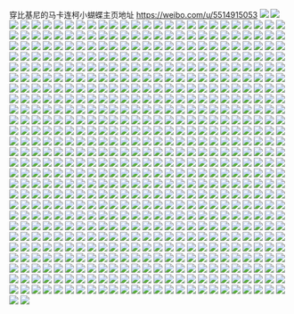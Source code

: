 穿比基尼的马卡连柯小蝴蝶主页地址 https://weibo.com/u/5514915053 
![](https://wx4.sinaimg.cn/mw2000/0061e1kNly1h7sbahzf9zj30u01aeakr.jpg) 
![](https://wx4.sinaimg.cn/mw2000/0061e1kNly1h7sbcivlmnj30fz0mzwh8.jpg) 
![](https://wx4.sinaimg.cn/mw2000/0061e1kNly1h7ojtvfhifj30zk1betig.jpg) 
![](https://wx4.sinaimg.cn/mw2000/0061e1kNly1h7kxgqd3mej30wi1ycnpd.jpg) 
![](https://wx4.sinaimg.cn/mw2000/0061e1kNly1h7kxgtk8wkj30wi1ycnpd.jpg) 
![](https://wx4.sinaimg.cn/mw2000/0061e1kNly1h7kxgumjclj32c0340hdu.jpg) 
![](https://wx4.sinaimg.cn/mw2000/0061e1kNly1h7kxgwni0zj32c0340qv6.jpg) 
![](https://wx4.sinaimg.cn/mw2000/0061e1kNly1h7ef4z9ycij32c0340e82.jpg) 
![](https://wx4.sinaimg.cn/mw2000/0061e1kNly1h7c5vkfoykj30wi16ojrs.jpg) 
![](https://wx4.sinaimg.cn/mw2000/0061e1kNly1h7c5vm9d1lj30vc15smxx.jpg) 
![](https://wx4.sinaimg.cn/mw2000/0061e1kNly1h7c5vn5vtfj30vc15sq48.jpg) 
![](https://wx4.sinaimg.cn/mw2000/0061e1kNly1h7c5vlxqgjj30sm12at9i.jpg) 
![](https://wx4.sinaimg.cn/mw2000/0061e1kNly1h7c5vknvnkj30vc10iwj5.jpg) 
![](https://wx4.sinaimg.cn/mw2000/0061e1kNly1h7c5vmvhinj30vc15s7ez.jpg) 
![](https://wx4.sinaimg.cn/mw2000/0061e1kNly1h7c5vl7flvj30vc15smxb.jpg) 
![](https://wx4.sinaimg.cn/mw2000/0061e1kNly1h7c5vlpg9zj30vc15stho.jpg) 
![](https://wx4.sinaimg.cn/mw2000/0061e1kNly1h7c5vkxjuzj30vc15sjrj.jpg) 
![](https://wx4.sinaimg.cn/mw2000/0061e1kNly1h742nsvgr1j30u01hch7r.jpg) 
![](https://wx4.sinaimg.cn/mw2000/0061e1kNly1h6i6axjux1j30wi1ychdt.jpg) 
![](https://wx4.sinaimg.cn/mw2000/0061e1kNly1h6i6b0oqeyj30wi1ychdt.jpg) 
![](https://wx4.sinaimg.cn/mw2000/0061e1kNly1h6i6b4hdy5j30wi1ychdt.jpg) 
![](https://wx4.sinaimg.cn/mw2000/0061e1kNly1h6i6fp7e02j30hh0wrgm1.jpg) 
![](https://wx4.sinaimg.cn/mw2000/0061e1kNly1h6gwr9eh0cj32c03401ky.jpg) 
![](https://wx4.sinaimg.cn/mw2000/0061e1kNly1h6edhvhz92j30tu13un04.jpg) 
![](https://wx4.sinaimg.cn/mw2000/0061e1kNly1h6bpfc5lilj33402c0hdv.jpg) 
![](https://wx4.sinaimg.cn/mw2000/0061e1kNly1h6bpfhcva2j30sd1efgyj.jpg) 
![](https://wx4.sinaimg.cn/mw2000/0061e1kNly1h62tljvo7cj30tw13wk0q.jpg) 
![](https://wx4.sinaimg.cn/mw2000/0061e1kNly1h62tlvty2jj30u014079p.jpg) 
![](https://wx4.sinaimg.cn/mw2000/0061e1kNly1h62tm7mqs9j30tw13w0t9.jpg) 
![](https://wx4.sinaimg.cn/mw2000/0061e1kNly1h62tmhyyfwj30tw13w0tt.jpg) 
![](https://wx4.sinaimg.cn/mw2000/0061e1kNly1h62tmu1zoej30tw13w493.jpg) 
![](https://wx4.sinaimg.cn/mw2000/0061e1kNly1h62u21zx3xj30hc0u6wi9.jpg) 
![](https://wx4.sinaimg.cn/mw2000/0061e1kNly1h605upc33lj30u01hc0vf.jpg) 
![](https://wx4.sinaimg.cn/mw2000/0061e1kNly1h5j8wyi53ij30q915en67.jpg) 
![](https://wx4.sinaimg.cn/mw2000/0061e1kNly1h5j8vp19toj30rk135ti6.jpg) 
![](https://wx4.sinaimg.cn/mw2000/0061e1kNly1h5j8wx9mb6j30r413ogur.jpg) 
![](https://wx4.sinaimg.cn/mw2000/0061e1kNly1h5j8wxyd4tj30qb1197cu.jpg) 
![](https://wx4.sinaimg.cn/mw2000/0061e1kNly1h5j8yjgz5vj30ra1h4tfw.jpg) 
![](https://wx4.sinaimg.cn/mw2000/0061e1kNly1h5j8wr7235j30mg143ahf.jpg) 
![](https://wx4.sinaimg.cn/mw2000/0061e1kNly1h57svsyhu2j30ku0psgom.jpg) 
![](https://wx4.sinaimg.cn/mw2000/0061e1kNly1h56qimdzojj30n40ridid.jpg) 
![](https://wx4.sinaimg.cn/mw2000/0061e1kNly1h56izlmauoj30fe0rbq76.jpg) 
![](https://wx4.sinaimg.cn/mw2000/0061e1kNly1h56izle6pfj30fc0q00wn.jpg) 
![](https://wx4.sinaimg.cn/mw2000/0061e1kNly1h56izozxp5j30wi1yc4qp.jpg) 
![](https://wx4.sinaimg.cn/mw2000/0061e1kNly1h56izpkejij30v51cyqg1.jpg) 
![](https://wx4.sinaimg.cn/mw2000/0061e1kNly1h51rat2zomj30u014hjx8.jpg) 
![](https://wx4.sinaimg.cn/mw2000/0061e1kNly1h4rez7by54j30mi0u0jxg.jpg) 
![](https://wx4.sinaimg.cn/mw2000/0061e1kNly1h4q8l78wu5j30tq0lkgsl.jpg) 
![](https://wx4.sinaimg.cn/mw2000/0061e1kNly1h47uhbm784j30s610fgy4.jpg) 
![](https://wx4.sinaimg.cn/mw2000/0061e1kNly1h47uhf35czj30s310q18p.jpg) 
![](https://wx4.sinaimg.cn/mw2000/0061e1kNly1h47uhb2x34j30k60ylgua.jpg) 
![](https://wx4.sinaimg.cn/mw2000/0061e1kNly1h453q753uwj30t312lwor.jpg) 
![](https://wx4.sinaimg.cn/mw2000/0061e1kNly1h453q90uuij30ru11swqj.jpg) 
![](https://wx4.sinaimg.cn/mw2000/0061e1kNly1h453q7jd5aj30s811eqgv.jpg) 
![](https://wx4.sinaimg.cn/mw2000/0061e1kNly1h453q6q6evj30rd17ptl7.jpg) 
![](https://wx4.sinaimg.cn/mw2000/0061e1kNly1h453q7vbxnj30s411k48y.jpg) 
![](https://wx4.sinaimg.cn/mw2000/0061e1kNly1h453q8abzjj30s111u7fv.jpg) 
![](https://wx4.sinaimg.cn/mw2000/0061e1kNly1h453q8ma3pj30sl10wn6s.jpg) 
![](https://wx4.sinaimg.cn/mw2000/0061e1kNly1h42ac7u8tyj30qr12kwn6.jpg) 
![](https://wx4.sinaimg.cn/mw2000/0061e1kNly1h42ac8cj7gj30p50y0ztv.jpg) 
![](https://wx4.sinaimg.cn/mw2000/0061e1kNgy1h3ocqc394gj32o02o0npf.jpg) 
![](https://wx4.sinaimg.cn/mw2000/0061e1kNgy1h3ocq7b6kxj32o02o04qr.jpg) 
![](https://wx4.sinaimg.cn/mw2000/0061e1kNgy1h3ocqf6ewbj32o02o0qv6.jpg) 
![](https://wx4.sinaimg.cn/mw2000/0061e1kNgy1h3ocqo8wd8j32o02o04qs.jpg) 
![](https://wx4.sinaimg.cn/mw2000/0061e1kNgy1h3ocqyxwsnj32o02o0e83.jpg) 
![](https://wx4.sinaimg.cn/mw2000/0061e1kNgy1h3kqqeh21dj31o0280u0x.jpg) 
![](https://wx4.sinaimg.cn/mw2000/0061e1kNgy1h3kqrdpiumj30tu1acn9a.jpg) 
![](https://wx4.sinaimg.cn/mw2000/0061e1kNgy1h3j6bgtvf3j30mi0u0dni.jpg) 
![](https://wx4.sinaimg.cn/mw2000/0061e1kNgy1h3dvfv10m7j30u01hcn9l.jpg) 
![](https://wx4.sinaimg.cn/mw2000/0061e1kNgy1h2o58w6930j32c0340hdt.jpg) 
![](https://wx4.sinaimg.cn/mw2000/0061e1kNgy1h2o58u5tvej32c0340hdt.jpg) 
![](https://wx4.sinaimg.cn/mw2000/0061e1kNgy1h2o58yo4bhj32c0340qv5.jpg) 
![](https://wx4.sinaimg.cn/mw2000/0061e1kNgy1h2o590b1k4j30k00zkjw3.jpg) 
![](https://wx4.sinaimg.cn/mw2000/0061e1kNgy1h2o596qgq6j30u01hcaj4.jpg) 
![](https://wx4.sinaimg.cn/mw2000/0061e1kNgy1h2o5ilpz6cj30rk10qanh.jpg) 
![](https://wx4.sinaimg.cn/mw2000/0061e1kNgy1h1byccpmapj31o02807wi.jpg) 
![](https://wx4.sinaimg.cn/mw2000/0061e1kNgy1h0q06m6p9rj31o0280kjl.jpg) 
![](https://wx4.sinaimg.cn/mw2000/0061e1kNgy1h0q06kpm5ej31o0280e81.jpg) 
![](https://wx4.sinaimg.cn/mw2000/0061e1kNgy1h0q06n933fj31o0280b29.jpg) 
![](https://wx4.sinaimg.cn/mw2000/0061e1kNgy1h0q06ohc6yj31o0280hdt.jpg) 
![](https://wx4.sinaimg.cn/mw2000/0061e1kNgy1gz5xibwlsfj32c0340b29.jpg) 
![](https://wx4.sinaimg.cn/mw2000/0061e1kNly1gyxc5x7fftj335s23u7wk.jpg) 
![](https://wx4.sinaimg.cn/mw2000/0061e1kNly1gyxc4shuwfj323u35sx6r.jpg) 
![](https://wx4.sinaimg.cn/mw2000/0061e1kNly1gyxc544unvj335s23u7wk.jpg) 
![](https://wx4.sinaimg.cn/mw2000/0061e1kNly1gyxc5jtmfxj335s23ue84.jpg) 
![](https://wx4.sinaimg.cn/mw2000/0061e1kNly1gyxc69edukj335s23ue82.jpg) 
![](https://wx4.sinaimg.cn/mw2000/0061e1kNly1gyxc6aub8kj30np0zkwnh.jpg) 
![](https://wx4.sinaimg.cn/mw2000/0061e1kNly1gyxc6rxa2fj323u35shdv.jpg) 
![](https://wx4.sinaimg.cn/mw2000/0061e1kNly1gyxc77dw9cj323u35snpe.jpg) 
![](https://wx4.sinaimg.cn/mw2000/0061e1kNly1gyxc7gc88ej323u35su0z.jpg) 
![](https://wx4.sinaimg.cn/mw2000/0061e1kNly1gyxc7pb5lwj323u35sqv7.jpg) 
![](https://wx4.sinaimg.cn/mw2000/0061e1kNgy1gxyfe5xxk1j32b42b4npd.jpg) 
![](https://wx4.sinaimg.cn/mw2000/0061e1kNgy1gxyfeazheej32bc2bc4qq.jpg) 
![](https://wx4.sinaimg.cn/mw2000/0061e1kNgy1gxyfegfzfkj31400u0h4k.jpg) 
![](https://wx4.sinaimg.cn/mw2000/0061e1kNgy1gxyfes00p4j30u010h7c9.jpg) 
![](https://wx4.sinaimg.cn/mw2000/0061e1kNgy1gvu9mtudmbj32b42b4hdt.jpg) 
![](https://wx4.sinaimg.cn/mw2000/0061e1kNgy1gvu9mv5pc8j32b42b4npd.jpg) 
![](https://wx4.sinaimg.cn/mw2000/0061e1kNgy1gvu9mweswpj32b42b4npd.jpg) 
![](https://wx4.sinaimg.cn/mw2000/0061e1kNgy1gvu9myx2idj32b42b4qv5.jpg) 
![](https://wx4.sinaimg.cn/mw2000/0061e1kNgy1gvu9n065k0j32b42b4u0x.jpg) 
![](https://wx4.sinaimg.cn/mw2000/0061e1kNgy1gvu9n1hdsfj32b42b4kjl.jpg) 
![](https://wx4.sinaimg.cn/mw2000/0061e1kNgy1gvu9ns22j4j32b42b4u0x.jpg) 
![](https://wx4.sinaimg.cn/mw2000/0061e1kNgy1gvu9nwo2bzj32b42b41ky.jpg) 
![](https://wx4.sinaimg.cn/mw2000/0061e1kNgy1gvu9nxsrn0j32b42b4hdh.jpg) 
![](https://wx4.sinaimg.cn/mw2000/0061e1kNgy1gvakacly1kj61441hc4ff02.jpg) 
![](https://wx4.sinaimg.cn/mw2000/0061e1kNgy1gvakajltxgj61hc1z4b0s02.jpg) 
![](https://wx4.sinaimg.cn/mw2000/0061e1kNgy1gvakafamrvj612y1hc4fa02.jpg) 
![](https://wx4.sinaimg.cn/mw2000/0061e1kNgy1guoh3wlzxgj62b42b4npd02.jpg) 
![](https://wx4.sinaimg.cn/mw2000/0061e1kNly1gss76nk2qcj30uj1ip7f8.jpg) 
![](https://wx4.sinaimg.cn/mw2000/0061e1kNly1gss76su73cj31j11uphdt.jpg) 
![](https://wx4.sinaimg.cn/mw2000/0061e1kNly1gss76tngkwj30r61tuk36.jpg) 
![](https://wx4.sinaimg.cn/mw2000/0061e1kNly1gss76udrpzj32b42b4nhc.jpg) 
![](https://wx4.sinaimg.cn/mw2000/0061e1kNly1gss76xw0jaj32c02c0u0x.jpg) 
![](https://wx4.sinaimg.cn/mw2000/0061e1kNly1gss76z3mb4j32b42b4b29.jpg) 
![](https://wx4.sinaimg.cn/mw2000/0061e1kNly1gss774n004j335s2dce82.jpg) 
![](https://wx4.sinaimg.cn/mw2000/0061e1kNly1gss776xqz5j32b42b44o3.jpg) 
![](https://wx4.sinaimg.cn/mw2000/0061e1kNly1gss782j78xj30oz1f6jsn.jpg) 
![](https://wx4.sinaimg.cn/mw2000/0061e1kNly1grvxg723m5j33342bcx6p.jpg) 
![](https://wx4.sinaimg.cn/mw2000/0061e1kNly1grvwj4m5f9j34g03bkqv8.jpg) 
![](https://wx4.sinaimg.cn/mw2000/0061e1kNly1grvwj9ozjdj32bc334e82.jpg) 
![](https://wx4.sinaimg.cn/mw2000/0061e1kNly1grvxga5exdj33342bc4qq.jpg) 
![](https://wx4.sinaimg.cn/mw2000/0061e1kNly1grvxge10evj33402c0qv7.jpg) 
![](https://wx4.sinaimg.cn/mw2000/0061e1kNly1grvxgejydxj30zk0qodjx.jpg) 
![](https://wx4.sinaimg.cn/mw2000/0061e1kNly1grvxgf2atwj31400u0435.jpg) 
![](https://wx4.sinaimg.cn/mw2000/0061e1kNly1grvxgjrvgsj33342bcqv6.jpg) 
![](https://wx4.sinaimg.cn/mw2000/0061e1kNly1grvxgln8l6j32ds1sgb29.jpg) 
![](https://wx4.sinaimg.cn/mw2000/0061e1kNly1grvxgszlupj31400qokjl.jpg) 
![](https://wx4.sinaimg.cn/mw2000/0061e1kNly1grvxgxkxr3j31400u0tdc.jpg) 
![](https://wx4.sinaimg.cn/mw2000/0061e1kNly1grvyjlbcymj311b5irwt1.jpg) 
![](https://wx4.sinaimg.cn/mw2000/0061e1kNly1grdjlasyzoj32dc35shdw.jpg) 
![](https://wx4.sinaimg.cn/mw2000/0061e1kNly1grdjlcyu6lj32bc334kjn.jpg) 
![](https://wx4.sinaimg.cn/mw2000/0061e1kNly1grdjlf8iqhj32bc334qv7.jpg) 
![](https://wx4.sinaimg.cn/mw2000/0061e1kNly1grdjli6lk0j32dc35skjo.jpg) 
![](https://wx4.sinaimg.cn/mw2000/0061e1kNly1grdjlkdtqbj32y32o07wi.jpg) 
![](https://wx4.sinaimg.cn/mw2000/0061e1kNly1grdjll657cj31221exaua.jpg) 
![](https://wx4.sinaimg.cn/mw2000/0061e1kNly1grdjllpitnj31591981kx.jpg) 
![](https://wx4.sinaimg.cn/mw2000/0061e1kNly1grdjln1x28j31gi1npu0x.jpg) 
![](https://wx4.sinaimg.cn/mw2000/0061e1kNly1grdjlnh3a8j31921bcdpt.jpg) 
![](https://wx4.sinaimg.cn/mw2000/0061e1kNly1gr7mjg99lej31kw16nnpe.jpg) 
![](https://wx4.sinaimg.cn/mw2000/0061e1kNly1gr7mjihxrcj31kw16o1kz.jpg) 
![](https://wx4.sinaimg.cn/mw2000/0061e1kNly1gr7mj93nzvj316o1kwx6q.jpg) 
![](https://wx4.sinaimg.cn/mw2000/0061e1kNly1gr7mjd9zgfj31kw16ou0y.jpg) 
![](https://wx4.sinaimg.cn/mw2000/0061e1kNly1gr7mjj5b56j33402c0wtu.jpg) 
![](https://wx4.sinaimg.cn/mw2000/0061e1kNly1gr7mjl5s4gj33402c0npd.jpg) 
![](https://wx4.sinaimg.cn/mw2000/0061e1kNly1gr7mjnfwg5j32io1w01kx.jpg) 
![](https://wx4.sinaimg.cn/mw2000/0061e1kNly1gr7mjpijfdj32io1w07wh.jpg) 
![](https://wx4.sinaimg.cn/mw2000/0061e1kNly1gr7mj5nlxaj32io1w0kjl.jpg) 
![](https://wx4.sinaimg.cn/mw2000/0061e1kNly1gr7mjrhat8j32io1w0hdt.jpg) 
![](https://wx4.sinaimg.cn/mw2000/0061e1kNly1gr7mjtu933j32io1w0npd.jpg) 
![](https://wx4.sinaimg.cn/mw2000/0061e1kNly1gr7mjwcfr8j32ds1sgkjl.jpg) 
![](https://wx4.sinaimg.cn/mw2000/0061e1kNly1gr7mjxy4i6j31sg2dskjl.jpg) 
![](https://wx4.sinaimg.cn/mw2000/0061e1kNly1gr7mjz4aixj32ds1sgx6p.jpg) 
![](https://wx4.sinaimg.cn/mw2000/0061e1kNly1gr7mk0jf9qj32au1k41kx.jpg) 
![](https://wx4.sinaimg.cn/mw2000/0061e1kNly1gr7mk29cjuj32bc1qj1kx.jpg) 
![](https://wx4.sinaimg.cn/mw2000/0061e1kNly1gr7mk43fl1j32bm1qpu0q.jpg) 
![](https://wx4.sinaimg.cn/mw2000/0061e1kNly1gr5i252xl9j335s2dc7wm.jpg) 
![](https://wx4.sinaimg.cn/mw2000/0061e1kNly1gr5i28brq0j335s2dce86.jpg) 
![](https://wx4.sinaimg.cn/mw2000/0061e1kNly1gr5i2brh8gj335s2dcu11.jpg) 
![](https://wx4.sinaimg.cn/mw2000/0061e1kNly1gr5i2fp6g8j335s2dckjq.jpg) 
![](https://wx4.sinaimg.cn/mw2000/0061e1kNly1gr0shfmo09j33342bcx6p.jpg) 
![](https://wx4.sinaimg.cn/mw2000/0061e1kNly1gr0shcysptj34n43hcu14.jpg) 
![](https://wx4.sinaimg.cn/mw2000/0061e1kNly1gr0shedpf6j33342bc4qq.jpg) 
![](https://wx4.sinaimg.cn/mw2000/0061e1kNly1gr0sha2qnoj31hc1z4e82.jpg) 
![](https://wx4.sinaimg.cn/mw2000/0061e1kNly1gr0shi05caj33342bcu0x.jpg) 
![](https://wx4.sinaimg.cn/mw2000/0061e1kNly1gr0shj8v22j33342bce82.jpg) 
![](https://wx4.sinaimg.cn/mw2000/0061e1kNly1gr0shjuxbzj31hc0onqjy.jpg) 
![](https://wx4.sinaimg.cn/mw2000/0061e1kNly1gr0shka124j30on1hc7ld.jpg) 
![](https://wx4.sinaimg.cn/mw2000/0061e1kNly1gqd4z9swjtj30u0190e81.jpg) 
![](https://wx4.sinaimg.cn/mw2000/0061e1kNly1gqd4zbem6mj323u35s7wp.jpg) 
![](https://wx4.sinaimg.cn/mw2000/0061e1kNly1gqd4zc456ij30u0190wma.jpg) 
![](https://wx4.sinaimg.cn/mw2000/0061e1kNly1gqd4zgkqyaj348w6dce8j.jpg) 
![](https://wx4.sinaimg.cn/mw2000/0061e1kNly1gqd4zkeox7j323u35sb2f.jpg) 
![](https://wx4.sinaimg.cn/mw2000/0061e1kNly1gqd4zp9bf7j3601401he6.jpg) 
![](https://wx4.sinaimg.cn/mw2000/0061e1kNly1gqd4zujsyfj348w6dc7x3.jpg) 
![](https://wx4.sinaimg.cn/mw2000/0061e1kNly1gqd4zzfoxej348w6dcb2p.jpg) 
![](https://wx4.sinaimg.cn/mw2000/0061e1kNly1gqd502ryygj30u01907es.jpg) 
![](https://wx4.sinaimg.cn/mw2000/0061e1kNly1gq96ujd3xuj30u01dck9n.jpg) 
![](https://wx4.sinaimg.cn/mw2000/0061e1kNly1gq96ujv2xwj30u01e6k93.jpg) 
![](https://wx4.sinaimg.cn/mw2000/0061e1kNly1gq96ukcq4tj30u01t0qqd.jpg) 
![](https://wx4.sinaimg.cn/mw2000/0061e1kNly1gq96ukzigdj30u01t0kfg.jpg) 
![](https://wx4.sinaimg.cn/mw2000/0061e1kNly1gpxf8zl1tpj32bc334u12.jpg) 
![](https://wx4.sinaimg.cn/mw2000/0061e1kNly1gpxf920djxj33342bcx6t.jpg) 
![](https://wx4.sinaimg.cn/mw2000/0061e1kNly1gpw8nx98zjj33342bcx6q.jpg) 
![](https://wx4.sinaimg.cn/mw2000/0061e1kNly1gpw8nyfse4j33342bc7wi.jpg) 
![](https://wx4.sinaimg.cn/mw2000/0061e1kNly1gprrpe6h4wj30s01haqim.jpg) 
![](https://wx4.sinaimg.cn/mw2000/0061e1kNly1gprrpdbxxuj310x1xw7wh.jpg) 
![](https://wx4.sinaimg.cn/mw2000/0061e1kNly1gprrpdrwtpj30ud0vbtlq.jpg) 
![](https://wx4.sinaimg.cn/mw2000/0061e1kNly1gprrpgz5q1j30hp0d30ve.jpg) 
![](https://wx4.sinaimg.cn/mw2000/0061e1kNly1gpo50wp102j32at1hme82.jpg) 
![](https://wx4.sinaimg.cn/mw2000/0061e1kNly1gpo50utehgj31im265u0y.jpg) 
![](https://wx4.sinaimg.cn/mw2000/0061e1kNly1gpil9avvgmj30qo10it9i.jpg) 
![](https://wx4.sinaimg.cn/mw2000/0061e1kNly1gpg7dg1frjj30u0190nfh.jpg) 
![](https://wx4.sinaimg.cn/mw2000/0061e1kNly1gpg7dgvqybj30u01904qp.jpg) 
![](https://wx4.sinaimg.cn/mw2000/0061e1kNly1gpg7dhkc7lj30u01904qp.jpg) 
![](https://wx4.sinaimg.cn/mw2000/0061e1kNly1gpg7dibwygj30u01904qp.jpg) 
![](https://wx4.sinaimg.cn/mw2000/0061e1kNly1gpg7dj776qj30u0190e81.jpg) 
![](https://wx4.sinaimg.cn/mw2000/0061e1kNly1gpg7dk6awfj30u01904qp.jpg) 
![](https://wx4.sinaimg.cn/mw2000/0061e1kNly1gp21df14msj30hs0hs0tu.jpg) 
![](https://wx4.sinaimg.cn/mw2000/0061e1kNly1gp04ulileij32sc2d87wm.jpg) 
![](https://wx4.sinaimg.cn/mw2000/0061e1kNly1gp04unbjl4j32dc35snpi.jpg) 
![](https://wx4.sinaimg.cn/mw2000/0061e1kNly1gp04upyxtlj335s2dcnpi.jpg) 
![](https://wx4.sinaimg.cn/mw2000/0061e1kNly1gp04urqoxaj32dc35s4qt.jpg) 
![](https://wx4.sinaimg.cn/mw2000/0061e1kNly1gov8b6ok5fj30tm1bgqv0.jpg) 
![](https://wx4.sinaimg.cn/mw2000/0061e1kNly1goky94pphrj30wt1pnu0x.jpg) 
![](https://wx4.sinaimg.cn/mw2000/0061e1kNly1gobpyw9fzlj31y835oe84.jpg) 
![](https://wx4.sinaimg.cn/mw2000/0061e1kNly1gnyz4bpervj32dc35s1l2.jpg) 
![](https://wx4.sinaimg.cn/mw2000/0061e1kNly1gnyz4d54jij32dc35s4qt.jpg) 
![](https://wx4.sinaimg.cn/mw2000/0061e1kNly1gnypwrpxsaj30zk0qoafm.jpg) 
![](https://wx4.sinaimg.cn/mw2000/0061e1kNly1gnkg8iiaqej335s23ukjp.jpg) 
![](https://wx4.sinaimg.cn/mw2000/0061e1kNly1gnkg8khvmmj335s23ue86.jpg) 
![](https://wx4.sinaimg.cn/mw2000/0061e1kNly1gnkg8mbm7ej335s23u7wl.jpg) 
![](https://wx4.sinaimg.cn/mw2000/0061e1kNly1gnkg8o4fdaj335s23ux6s.jpg) 
![](https://wx4.sinaimg.cn/mw2000/0061e1kNly1gn638sysqcj33342bcb29.jpg) 
![](https://wx4.sinaimg.cn/mw2000/0061e1kNly1gmz3lr831ej30u01t01kx.jpg) 
![](https://wx4.sinaimg.cn/mw2000/0061e1kNly1gmz3jskfvxj30ss1701cz.jpg) 
![](https://wx4.sinaimg.cn/mw2000/0061e1kNly1gmpsmtw7rcj30tz16xkj2.jpg) 
![](https://wx4.sinaimg.cn/mw2000/0061e1kNly1gmpsmw3a00j30u01t0u0x.jpg) 
![](https://wx4.sinaimg.cn/mw2000/0061e1kNly1gmjya3ulgpj31t00u0atj.jpg) 
![](https://wx4.sinaimg.cn/mw2000/0061e1kNly1gmjya4fe5xj31t00u0na4.jpg) 
![](https://wx4.sinaimg.cn/mw2000/0061e1kNly1gmjya4wjfnj31t00u0171.jpg) 
![](https://wx4.sinaimg.cn/mw2000/0061e1kNly1gmjya56tpcj31t00u0aev.jpg) 
![](https://wx4.sinaimg.cn/mw2000/0061e1kNly1gmcvy1kejvj30s41fh4qp.jpg) 
![](https://wx4.sinaimg.cn/mw2000/0061e1kNly1gmcvy2b65tj31gr0tznch.jpg) 
![](https://wx4.sinaimg.cn/mw2000/0061e1kNly1gmcvy2vu97j318h0txk64.jpg) 
![](https://wx4.sinaimg.cn/mw2000/0061e1kNly1gmcvy3yyfhj30wm1k34qp.jpg) 
![](https://wx4.sinaimg.cn/mw2000/0061e1kNly1gmcvy4w1faj319r1mkaz3.jpg) 
![](https://wx4.sinaimg.cn/mw2000/0061e1kNly1gmcvy5h71rj30rv13qaod.jpg) 
![](https://wx4.sinaimg.cn/mw2000/0061e1kNly1gmcvy5vkeqj30ov1397aa.jpg) 
![](https://wx4.sinaimg.cn/mw2000/0061e1kNly1gmcvy70magj30u01fqh2y.jpg) 
![](https://wx4.sinaimg.cn/mw2000/0061e1kNly1gmcvy8r4usj31bz0u0at0.jpg) 
![](https://wx4.sinaimg.cn/mw2000/0061e1kNly1gm7nv9u1xdj30rsa2ab2e.jpg) 
![](https://wx4.sinaimg.cn/mw2000/0061e1kNly1gm7nvcs9n0j30rs9x2qva.jpg) 
![](https://wx4.sinaimg.cn/mw2000/0061e1kNly1gm7nvg9mutj30rs7or7wm.jpg) 
![](https://wx4.sinaimg.cn/mw2000/0061e1kNly1gm7nvjvj96j30rs90thdx.jpg) 
![](https://wx4.sinaimg.cn/mw2000/0061e1kNly1gm7nvmbanqj30rs70eb2e.jpg) 
![](https://wx4.sinaimg.cn/mw2000/0061e1kNly1gm2tu6xl5oj30tg1binjn.jpg) 
![](https://wx4.sinaimg.cn/mw2000/0061e1kNly1gm2tu6fxv1j30nr19in9f.jpg) 
![](https://wx4.sinaimg.cn/mw2000/0061e1kNly1gm0a31w9zxj31dz1uou0x.jpg) 
![](https://wx4.sinaimg.cn/mw2000/0061e1kNly1gly9o7fu5xj30u01t0keq.jpg) 
![](https://wx4.sinaimg.cn/mw2000/0061e1kNly1gly9oibfclj32bc334hb3.jpg) 
![](https://wx4.sinaimg.cn/mw2000/0061e1kNly1gkowzikaaaj33342bce82.jpg) 
![](https://wx4.sinaimg.cn/mw2000/0061e1kNly1gkowzpg8h2j33342bcu0x.jpg) 
![](https://wx4.sinaimg.cn/mw2000/0061e1kNly1gkowzkttj7j32bc334kjl.jpg) 
![](https://wx4.sinaimg.cn/mw2000/0061e1kNly1gkowzs5iwoj31t00u0qg0.jpg) 
![](https://wx4.sinaimg.cn/mw2000/0061e1kNly1gkowzqrinbj31t00u0jzo.jpg) 
![](https://wx4.sinaimg.cn/mw2000/0061e1kNly1gkowzuetfvj32o01ytb29.jpg) 
![](https://wx4.sinaimg.cn/mw2000/0061e1kNly1gkowzz0jp8j32bc334u0z.jpg) 
![](https://wx4.sinaimg.cn/mw2000/0061e1kNly1gkox02lzccj32bc3341l0.jpg) 
![](https://wx4.sinaimg.cn/mw2000/0061e1kNly1gkox05npuej30u0190dmr.jpg) 
![](https://wx4.sinaimg.cn/mw2000/0061e1kNly1gkkg8q1l7cj31kw1kwk4v.jpg) 
![](https://wx4.sinaimg.cn/mw2000/0061e1kNly1gkkg8r4aitj31kw1kwna8.jpg) 
![](https://wx4.sinaimg.cn/mw2000/0061e1kNly1gkkg8rr36aj31kw1kwdsu.jpg) 
![](https://wx4.sinaimg.cn/mw2000/0061e1kNly1gkkg8p5ld8j31kw1kwnah.jpg) 
![](https://wx4.sinaimg.cn/mw2000/0061e1kNly1gkkg8t6poqj33342bc4qq.jpg) 
![](https://wx4.sinaimg.cn/mw2000/0061e1kNly1gkkg8h9s8vj313y1lob29.jpg) 
![](https://wx4.sinaimg.cn/mw2000/0061e1kNly1gkkg8i8rabj313y1f34qp.jpg) 
![](https://wx4.sinaimg.cn/mw2000/0061e1kNly1gkkg8niopdj31401o0e83.jpg) 
![](https://wx4.sinaimg.cn/mw2000/0061e1kNly1gkkg8onupfj31401ic7wh.jpg) 
![](https://wx4.sinaimg.cn/mw2000/0061e1kNly1gkeoc4dg5gj33402c07wl.jpg) 
![](https://wx4.sinaimg.cn/mw2000/0061e1kNly1gkeoc2onmzj32c0340b2e.jpg) 
![](https://wx4.sinaimg.cn/mw2000/0061e1kNly1gk90fvdafhj31zm1s0e84.jpg) 
![](https://wx4.sinaimg.cn/mw2000/0061e1kNly1gk90fx6ognj324d1s0kjo.jpg) 
![](https://wx4.sinaimg.cn/mw2000/0061e1kNly1gk90fz9aeaj32dc1s0b2d.jpg) 
![](https://wx4.sinaimg.cn/mw2000/0061e1kNly1gk90g15sy6j323f1ryb2c.jpg) 
![](https://wx4.sinaimg.cn/mw2000/0061e1kNly1gk90g4fz4sj323h2bcnpd.jpg) 
![](https://wx4.sinaimg.cn/mw2000/0061e1kNly1gk90g3i2pyj31xh1s0b2c.jpg) 
![](https://wx4.sinaimg.cn/mw2000/0061e1kNly1gjwajg3fh2j316o1kwnpd.jpg) 
![](https://wx4.sinaimg.cn/mw2000/0061e1kNly1gjwajh5g9ij31kw16ou0y.jpg) 
![](https://wx4.sinaimg.cn/mw2000/0061e1kNly1gjwajhr3bnj31kw16o7wh.jpg) 
![](https://wx4.sinaimg.cn/mw2000/0061e1kNly1gjwam5hzl5j31kw0w04qp.jpg) 
![](https://wx4.sinaimg.cn/mw2000/0061e1kNly1gjqi1c20xuj30u048hx6u.jpg) 
![](https://wx4.sinaimg.cn/mw2000/0061e1kNly1gjqi1exqdbj30u03h07wm.jpg) 
![](https://wx4.sinaimg.cn/mw2000/0061e1kNly1gjqi1hwhggj30u03yhnpg.jpg) 
![](https://wx4.sinaimg.cn/mw2000/0061e1kNly1gjqi1kddhyj30u03h0hdx.jpg) 
![](https://wx4.sinaimg.cn/mw2000/0061e1kNly1gjqi1nhkyij30u04g04qu.jpg) 
![](https://wx4.sinaimg.cn/mw2000/0061e1kNly1gjqi1pw84dj30u03h04qu.jpg) 
![](https://wx4.sinaimg.cn/mw2000/0061e1kNly1gjp4q68bfmj30u00u0dkn.jpg) 
![](https://wx4.sinaimg.cn/mw2000/0061e1kNly1gjmzv9kgzcj31eh25hnpe.jpg) 
![](https://wx4.sinaimg.cn/mw2000/0061e1kNly1gjmzvaom2sj31gf2dc7wj.jpg) 
![](https://wx4.sinaimg.cn/mw2000/0061e1kNly1gjmzvdese7j31401z41ky.jpg) 
![](https://wx4.sinaimg.cn/mw2000/0061e1kNly1gjmzveskn5j31401z4x6p.jpg) 
![](https://wx4.sinaimg.cn/mw2000/0061e1kNly1gjmzvcjr06j31401z4u0x.jpg) 
![](https://wx4.sinaimg.cn/mw2000/0061e1kNly1gjmzvftmw0j32dc1s0e83.jpg) 
![](https://wx4.sinaimg.cn/mw2000/0061e1kNly1gjluu7nnb7j317u16okjl.jpg) 
![](https://wx4.sinaimg.cn/mw2000/0061e1kNly1gjluu722sbj31b013ue81.jpg) 
![](https://wx4.sinaimg.cn/mw2000/0061e1kNly1gjluu8ayrrj31kw16ohdt.jpg) 
![](https://wx4.sinaimg.cn/mw2000/0061e1kNly1gjluu8z2qpj30w1169h8w.jpg) 
![](https://wx4.sinaimg.cn/mw2000/0061e1kNly1gjluu9hu4xj31871tne6z.jpg) 
![](https://wx4.sinaimg.cn/mw2000/0061e1kNly1gjluuaot14j316o1kwu0x.jpg) 
![](https://wx4.sinaimg.cn/mw2000/0061e1kNly1gj94i8fkn6j31kw11ye82.jpg) 
![](https://wx4.sinaimg.cn/mw2000/0061e1kNly1gizwganm3oj30qx0xdn8t.jpg) 
![](https://wx4.sinaimg.cn/mw2000/0061e1kNly1giaevrze6wj30w01kwb29.jpg) 
![](https://wx4.sinaimg.cn/mw2000/0061e1kNly1giaevqm1qaj30w01kwe4u.jpg) 
![](https://wx4.sinaimg.cn/mw2000/0061e1kNly1giaevny04sj30r413jtev.jpg) 
![](https://wx4.sinaimg.cn/mw2000/0061e1kNly1giaevmny5dj30uu1gjdov.jpg) 
![](https://wx4.sinaimg.cn/mw2000/0061e1kNly1giaevm5683j31kw16oe81.jpg) 
![](https://wx4.sinaimg.cn/mw2000/0061e1kNly1giaevsqlkfj30t01aokcb.jpg) 
![](https://wx4.sinaimg.cn/mw2000/0061e1kNly1gi39ydmpu9j30uz1377qg.jpg) 
![](https://wx4.sinaimg.cn/mw2000/0061e1kNly1gi39y9whujj310w10we1x.jpg) 
![](https://wx4.sinaimg.cn/mw2000/0061e1kNly1gi39ybj7pwj312v1ase81.jpg) 
![](https://wx4.sinaimg.cn/mw2000/0061e1kNly1ggwi18yfh2j30u01hcaf5.jpg) 
![](https://wx4.sinaimg.cn/mw2000/0061e1kNly1ggwi2qh4jkj30qo0wjtcb.jpg) 
![](https://wx4.sinaimg.cn/mw2000/0061e1kNly1ggwibl6t7ej30u0140mzk.jpg) 
![](https://wx4.sinaimg.cn/mw2000/0061e1kNly1ggwiblm17cj30u0140dic.jpg) 
![](https://wx4.sinaimg.cn/mw2000/0061e1kNly1ggd276bbwsj30sl1c97wh.jpg) 
![](https://wx4.sinaimg.cn/mw2000/0061e1kNly1ggd276ww9bj30ma1af7u5.jpg) 
![](https://wx4.sinaimg.cn/mw2000/0061e1kNly1ggd277jb0bj30oi17h1kx.jpg) 
![](https://wx4.sinaimg.cn/mw2000/0061e1kNly1ggd28r6r4mj30qo19bjv3.jpg) 
![](https://wx4.sinaimg.cn/mw2000/0061e1kNly1gg63sh8516j30t91pkgxv.jpg) 
![](https://wx4.sinaimg.cn/mw2000/0061e1kNly1gg63si4vdwj30w01kwqv5.jpg) 
![](https://wx4.sinaimg.cn/mw2000/0061e1kNly1gfvrwv3fihj30tr1t0teb.jpg) 
![](https://wx4.sinaimg.cn/mw2000/0061e1kNly1gfvrwz2xo6j32bc334h9n.jpg) 
![](https://wx4.sinaimg.cn/mw2000/0061e1kNly1gfvrx5gm11j32bc3344qp.jpg) 
![](https://wx4.sinaimg.cn/mw2000/0061e1kNly1gfvrx1fiz0j32bc3341kx.jpg) 
![](https://wx4.sinaimg.cn/mw2000/0061e1kNly1gfvrx2a50uj30xm10z11d.jpg) 
![](https://wx4.sinaimg.cn/mw2000/0061e1kNly1gfvrwxd6eej30w01kw4cg.jpg) 
![](https://wx4.sinaimg.cn/mw2000/0061e1kNly1gfvrx3hb3oj33342bc1kx.jpg) 
![](https://wx4.sinaimg.cn/mw2000/0061e1kNly1gfvrx4jax4j32223347wh.jpg) 
![](https://wx4.sinaimg.cn/mw2000/0061e1kNly1gfvrwwfutrj30ie1aoton.jpg) 
![](https://wx4.sinaimg.cn/mw2000/0061e1kNly1gfavzme4pmj30u01t0ao2.jpg) 
![](https://wx4.sinaimg.cn/mw2000/0061e1kNly1gf7fln149mj30u01gb7ah.jpg) 
![](https://wx4.sinaimg.cn/mw2000/0061e1kNly1gewz4vbr82j30vz19ck39.jpg) 
![](https://wx4.sinaimg.cn/mw2000/0061e1kNly1gewz4vqwadj30sb160tjn.jpg) 
![](https://wx4.sinaimg.cn/mw2000/0061e1kNly1gewz4w1c3vj30o8146gtl.jpg) 
![](https://wx4.sinaimg.cn/mw2000/0061e1kNly1gewz4wbamej30p012u49q.jpg) 
![](https://wx4.sinaimg.cn/mw2000/0061e1kNly1gevt4hx0zgj31fc1akkjl.jpg) 
![](https://wx4.sinaimg.cn/mw2000/0061e1kNly1gevr626pbvj30qo10idic.jpg) 
![](https://wx4.sinaimg.cn/mw2000/0061e1kNly1geopgncaxuj30zk1hcjz0.jpg) 
![](https://wx4.sinaimg.cn/mw2000/0061e1kNly1geopgo05ksj30zk1hcjz0.jpg) 
![](https://wx4.sinaimg.cn/mw2000/0061e1kNly1geopgos59mj30zk1hctfy.jpg) 
![](https://wx4.sinaimg.cn/mw2000/0061e1kNly1geopgp7b5sj30zk1hcdn6.jpg) 
![](https://wx4.sinaimg.cn/mw2000/0061e1kNly1gendszdsuwj30vz1hehdt.jpg) 
![](https://wx4.sinaimg.cn/mw2000/0061e1kNly1gendt0asgej30vr1heu0x.jpg) 
![](https://wx4.sinaimg.cn/mw2000/0061e1kNly1gendt11476j30vz1hghdt.jpg) 
![](https://wx4.sinaimg.cn/mw2000/0061e1kNly1gendt1rwmpj30vy1h8kjl.jpg) 
![](https://wx4.sinaimg.cn/mw2000/0061e1kNly1gendt2f7kvj30w01hfe6w.jpg) 
![](https://wx4.sinaimg.cn/mw2000/0061e1kNly1gendt9irkqj30ut1g8e42.jpg) 
![](https://wx4.sinaimg.cn/mw2000/0061e1kNly1gefb6qgafoj30ro1dknof.jpg) 
![](https://wx4.sinaimg.cn/mw2000/0061e1kNly1gefb6rmbc8j30rb1fghda.jpg) 
![](https://wx4.sinaimg.cn/mw2000/0061e1kNly1gefb6t0vflj30xq1kwhdt.jpg) 
![](https://wx4.sinaimg.cn/mw2000/0061e1kNly1gedcs001orj30vu1hee81.jpg) 
![](https://wx4.sinaimg.cn/mw2000/0061e1kNly1gedcs16uuej30uv1h5hdt.jpg) 
![](https://wx4.sinaimg.cn/mw2000/0061e1kNly1gedcs25tx8j30v61hje81.jpg) 
![](https://wx4.sinaimg.cn/mw2000/0061e1kNly1gec5gl5kmsj315o17fal4.jpg) 
![](https://wx4.sinaimg.cn/mw2000/0061e1kNly1gec5glzy01j315o3uyx6p.jpg) 
![](https://wx4.sinaimg.cn/mw2000/0061e1kNly1gec5gkdutrj315o4mru10.jpg) 
![](https://wx4.sinaimg.cn/mw2000/0061e1kNly1gec5gn0aafj315o50mnpe.jpg) 
![](https://wx4.sinaimg.cn/mw2000/0061e1kNly1gec5gs68cfj30sb1b7wjh.jpg) 
![](https://wx4.sinaimg.cn/mw2000/0061e1kNly1gec5gotzwlj315o2w6kjm.jpg) 
![](https://wx4.sinaimg.cn/mw2000/0061e1kNly1gec5gr5bpnj31mc1mcnlo.jpg) 
![](https://wx4.sinaimg.cn/mw2000/0061e1kNly1gec5gq56wzj315o48uqv6.jpg) 
![](https://wx4.sinaimg.cn/mw2000/0061e1kNly1gec5grqzxnj30mc1kwtlu.jpg) 
![](https://wx4.sinaimg.cn/mw2000/0061e1kNly1geb14gt52yj31401uk1df.jpg) 
![](https://wx4.sinaimg.cn/mw2000/0061e1kNly1geb14g81cgj31401tvtsp.jpg) 
![](https://wx4.sinaimg.cn/mw2000/0061e1kNly1geb14h82l2j313z1z57mp.jpg) 
![](https://wx4.sinaimg.cn/mw2000/0061e1kNly1ge3tztlfiuj30nf18htby.jpg) 
![](https://wx4.sinaimg.cn/mw2000/0061e1kNly1ge3tztxnwrj30nf18hn06.jpg) 
![](https://wx4.sinaimg.cn/mw2000/0061e1kNly1ge1hskpx3lj30qg1324ed.jpg) 
![](https://wx4.sinaimg.cn/mw2000/0061e1kNly1ge1hu47satj31j221faok.jpg) 
![](https://wx4.sinaimg.cn/mw2000/0061e1kNly1ge1hu4n1ttj30nf12mtk2.jpg) 
![](https://wx4.sinaimg.cn/mw2000/0061e1kNly1gdvzk9beqvj30u01dv7wh.jpg) 
![](https://wx4.sinaimg.cn/mw2000/0061e1kNly1gdvzk86eqsj30u018xx3t.jpg) 
![](https://wx4.sinaimg.cn/mw2000/0061e1kNly1gdvzkb3c4hj30u01ap7wh.jpg) 
![](https://wx4.sinaimg.cn/mw2000/0061e1kNly1gdvzkbu8hrj30u01dmkak.jpg) 
![](https://wx4.sinaimg.cn/mw2000/0061e1kNly1gdvzkfhw2nj30tx10y4ly.jpg) 
![](https://wx4.sinaimg.cn/mw2000/0061e1kNly1gdvzkcbdouj30r015gdn6.jpg) 
![](https://wx4.sinaimg.cn/mw2000/0061e1kNly1gdvzke1to6j30ty19l4qp.jpg) 
![](https://wx4.sinaimg.cn/mw2000/0061e1kNly1gdvzkeorlgj30u01btasb.jpg) 
![](https://wx4.sinaimg.cn/mw2000/0061e1kNly1gdvzkgnh6bj30qv15day4.jpg) 
![](https://wx4.sinaimg.cn/mw2000/0061e1kNly1gdeizft24yj311y1kw4qq.jpg) 
![](https://wx4.sinaimg.cn/mw2000/0061e1kNly1gdeizgxy4mj311y1kw4qq.jpg) 
![](https://wx4.sinaimg.cn/mw2000/0061e1kNly1gdeizht4b0j311y1kw1ky.jpg) 
![](https://wx4.sinaimg.cn/mw2000/0061e1kNly1gdeizdom7uj30q818itma.jpg) 
![](https://wx4.sinaimg.cn/mw2000/0061e1kNly1gdeizix3k8j311y1kw4qq.jpg) 
![](https://wx4.sinaimg.cn/mw2000/0061e1kNly1gdeizewyorj30u015wgt0.jpg) 
![](https://wx4.sinaimg.cn/mw2000/0061e1kNly1gdeizjrlatj311y1kw1ky.jpg) 
![](https://wx4.sinaimg.cn/mw2000/0061e1kNly1gdeizk5998j30u00wndn0.jpg) 
![](https://wx4.sinaimg.cn/mw2000/0061e1kNly1gdeizkjkx1j30mh140gsn.jpg) 
![](https://wx4.sinaimg.cn/mw2000/0061e1kNly1gdanz14ge2j30u00mi76r.jpg) 
![](https://wx4.sinaimg.cn/mw2000/0061e1kNly1gd2h86r5u2j30u01t01kx.jpg) 
![](https://wx4.sinaimg.cn/mw2000/0061e1kNly1gcx8s8pig2j315o1lrkeh.jpg) 
![](https://wx4.sinaimg.cn/mw2000/0061e1kNly1gcevax9ktmj315o37ix6p.jpg) 
![](https://wx4.sinaimg.cn/mw2000/0061e1kNly1gcevayolp9j30wi0f046k.jpg) 
![](https://wx4.sinaimg.cn/mw2000/0061e1kNly1gcevauxbf0j30u01f61kx.jpg) 
![](https://wx4.sinaimg.cn/mw2000/0061e1kNly1gcevavubocj30u01et7uh.jpg) 
![](https://wx4.sinaimg.cn/mw2000/0061e1kNly1gcevazbz3sj31hc2ec1kx.jpg) 
![](https://wx4.sinaimg.cn/mw2000/0061e1kNly1gcevb06gzwj31hc2ec7wh.jpg) 
![](https://wx4.sinaimg.cn/mw2000/0061e1kNly1gcdnjk53raj30u015i798.jpg) 
![](https://wx4.sinaimg.cn/mw2000/0061e1kNly1gcdnjl4iq7j30u015i79j.jpg) 
![](https://wx4.sinaimg.cn/mw2000/0061e1kNly1gcdnjmbhuuj30t913wtcw.jpg) 
![](https://wx4.sinaimg.cn/mw2000/0061e1kNly1gc8u7a8f2pj31mc1mc1ky.jpg) 
![](https://wx4.sinaimg.cn/mw2000/0061e1kNly1gc8u6tdehej31pq1aa4qp.jpg) 
![](https://wx4.sinaimg.cn/mw2000/0061e1kNly1gc8u7bv1auj30u00u0n5n.jpg) 
![](https://wx4.sinaimg.cn/mw2000/0061e1kNly1gc8u8d3a2nj30u01t0th5.jpg) 
![](https://wx4.sinaimg.cn/mw2000/0061e1kNly1gc8u7l2pb5j31mc1mcnpd.jpg) 
![](https://wx4.sinaimg.cn/mw2000/0061e1kNly1gc8u8tuk3tj31c02201kz.jpg) 
![](https://wx4.sinaimg.cn/mw2000/0061e1kNly1gc8u7x0n9fj31mc1mc7wi.jpg) 
![](https://wx4.sinaimg.cn/mw2000/0061e1kNly1gc8u8264v1j312i12ie3z.jpg) 
![](https://wx4.sinaimg.cn/mw2000/0061e1kNly1gc8u8bal9mj31mc1mcnpd.jpg) 
![](https://wx4.sinaimg.cn/mw2000/0061e1kNly1gc0xtsjdbzj30k10v4gtg.jpg) 
![](https://wx4.sinaimg.cn/mw2000/0061e1kNly1gc0xtr73kvj30jt0ssjwh.jpg) 
![](https://wx4.sinaimg.cn/mw2000/0061e1kNly1gc0xtvfag9j30u00y7tiw.jpg) 
![](https://wx4.sinaimg.cn/mw2000/0061e1kNly1gc0xtx53hbj30pl0uun5w.jpg) 
![](https://wx4.sinaimg.cn/mw2000/0061e1kNly1gc0xu66yvqj31jk0v91kx.jpg) 
![](https://wx4.sinaimg.cn/mw2000/0061e1kNly1gc0xty9t0bj30lk0vln2t.jpg) 
![](https://wx4.sinaimg.cn/mw2000/0061e1kNly1gc0xtz95ndj30kj0vjaez.jpg) 
![](https://wx4.sinaimg.cn/mw2000/0061e1kNly1gc0xttgc2ij30lk0viwir.jpg) 
![](https://wx4.sinaimg.cn/mw2000/0061e1kNly1gc0xu0nghkj30md0tzahf.jpg) 
![](https://wx4.sinaimg.cn/mw2000/0061e1kNly1gbwacccrw4j315o1qi1kx.jpg) 
![](https://wx4.sinaimg.cn/mw2000/0061e1kNly1gbwackzjnxj31241akkam.jpg) 
![](https://wx4.sinaimg.cn/mw2000/0061e1kNly1gbwad32sb9j3112112tqd.jpg) 
![](https://wx4.sinaimg.cn/mw2000/0061e1kNly1gbwac1h257j31qi1qihdt.jpg) 
![](https://wx4.sinaimg.cn/mw2000/0061e1kNly1gbwaczo72ij31501s6ars.jpg) 
![](https://wx4.sinaimg.cn/mw2000/0061e1kNly1gbwacgqt5mj31cy1e6njt.jpg) 
![](https://wx4.sinaimg.cn/mw2000/0061e1kNly1gbwac6glqgj315o1qihcr.jpg) 
![](https://wx4.sinaimg.cn/mw2000/0061e1kNly1gbwacptpncj313w1p8nm1.jpg) 
![](https://wx4.sinaimg.cn/mw2000/0061e1kNly1gbwabt9wjhj31rl1rlamt.jpg) 
![](https://wx4.sinaimg.cn/mw2000/0061e1kNly1gbro8hex99j315o1yd4qp.jpg) 
![](https://wx4.sinaimg.cn/mw2000/0061e1kNly1gbro8jv04zj315o55u7wj.jpg) 
![](https://wx4.sinaimg.cn/mw2000/0061e1kNly1gbro8kf3pyj30ky0psdig.jpg) 
![](https://wx4.sinaimg.cn/mw2000/0061e1kNly1gbro8kpxgzj30go09dwfc.jpg) 
![](https://wx4.sinaimg.cn/mw2000/0061e1kNly1gbibnsebd2j30u01907wh.jpg) 
![](https://wx4.sinaimg.cn/mw2000/0061e1kNly1gbibnuazlhj30u01401j1.jpg) 
![](https://wx4.sinaimg.cn/mw2000/0061e1kNly1gbibnv7nclj30u00gvwrd.jpg) 
![](https://wx4.sinaimg.cn/mw2000/0061e1kNly1gbibnx3x0dj31fg1fhnpd.jpg) 
![](https://wx4.sinaimg.cn/mw2000/0061e1kNly1gbibny3w05j30u00k0zyi.jpg) 
![](https://wx4.sinaimg.cn/mw2000/0061e1kNly1gbibnzhcq0j30u0140u06.jpg) 
![](https://wx4.sinaimg.cn/mw2000/0061e1kNly1gbibo0s6xfj30u0190qmz.jpg) 
![](https://wx4.sinaimg.cn/mw2000/0061e1kNly1gbibo1v7ynj30tr0son1k.jpg) 
![](https://wx4.sinaimg.cn/mw2000/0061e1kNly1gbibo2a2xsj30k80shn0k.jpg) 
![](https://wx4.sinaimg.cn/mw2000/0061e1kNly1gbibo37t7yj30u010cjwe.jpg) 
![](https://wx4.sinaimg.cn/mw2000/0061e1kNly1gbibo453nmj30p60r7tea.jpg) 
![](https://wx4.sinaimg.cn/mw2000/0061e1kNly1gbibo5cwznj30qs0urwje.jpg) 
![](https://wx4.sinaimg.cn/mw2000/0061e1kNly1gbibo6all5j30rt0qq444.jpg) 
![](https://wx4.sinaimg.cn/mw2000/0061e1kNly1gbibo9hnpuj30p50qpjx3.jpg) 
![](https://wx4.sinaimg.cn/mw2000/0061e1kNly1gb7xoskerqj32bc334b2a.jpg) 
![](https://wx4.sinaimg.cn/mw2000/0061e1kNly1gb7xnz7qaej32bc334qv6.jpg) 
![](https://wx4.sinaimg.cn/mw2000/0061e1kNly1gb7xo0ygbrj30u00u077z.jpg) 
![](https://wx4.sinaimg.cn/mw2000/0061e1kNly1gb7xo237fxj30u00u0ag1.jpg) 
![](https://wx4.sinaimg.cn/mw2000/0061e1kNly1gb7xo44c0lj30sm0z1gum.jpg) 
![](https://wx4.sinaimg.cn/mw2000/0061e1kNly1gb7xo6qv0hj30ti0z77d0.jpg) 
![](https://wx4.sinaimg.cn/mw2000/0061e1kNly1gb7xo8p65dj30sq0yqdot.jpg) 
![](https://wx4.sinaimg.cn/mw2000/0061e1kNly1gb7xobqzogj30u00zcjzt.jpg) 
![](https://wx4.sinaimg.cn/mw2000/0061e1kNly1gb7xoelcmmj30t60zq7cq.jpg) 
![](https://wx4.sinaimg.cn/mw2000/0061e1kNly1gb6w3o1ncdj315o8j0b2f.jpg) 
![](https://wx4.sinaimg.cn/mw2000/0061e1kNly1gb6w3q8d63j315o9mgx6u.jpg) 
![](https://wx4.sinaimg.cn/mw2000/0061e1kNly1gb6w3sb1lmj30u010g4dh.jpg) 
![](https://wx4.sinaimg.cn/mw2000/0061e1kNly1gb6w3sudenj30u00u07pz.jpg) 
![](https://wx4.sinaimg.cn/mw2000/0061e1kNly1gb6w3t3ax2j30u00gvdo4.jpg) 
![](https://wx4.sinaimg.cn/mw2000/0061e1kNly1gb6w3tdyuoj30ta1bydr4.jpg) 
![](https://wx4.sinaimg.cn/mw2000/0061e1kNly1gau7ebe8qlj30u01907bz.jpg) 
![](https://wx4.sinaimg.cn/mw2000/0061e1kNly1gau7ec163pj30u00u0tez.jpg) 
![](https://wx4.sinaimg.cn/mw2000/0061e1kNly1gau7ecnur0j30u00u00zm.jpg) 
![](https://wx4.sinaimg.cn/mw2000/0061e1kNly1gau7ede640j30u00u0dm7.jpg) 
![](https://wx4.sinaimg.cn/mw2000/0061e1kNly1gau7ee2hh2j30u00u0dlx.jpg) 
![](https://wx4.sinaimg.cn/mw2000/0061e1kNly1gau7eeqtswj31900u017v.jpg) 
![](https://wx4.sinaimg.cn/mw2000/0061e1kNly1gau7ef9ewgj30u00jdwj1.jpg) 
![](https://wx4.sinaimg.cn/mw2000/0061e1kNly1gau7eg4gelj33o60u0qj0.jpg) 
![](https://wx4.sinaimg.cn/mw2000/0061e1kNly1gau7egprhvj31400u0q5n.jpg) 
![](https://wx4.sinaimg.cn/mw2000/0061e1kNly1garxjaglz5j315o28le81.jpg) 
![](https://wx4.sinaimg.cn/mw2000/0061e1kNly1garxjb0bnrj315o1qib29.jpg) 
![](https://wx4.sinaimg.cn/mw2000/0061e1kNly1garxjbci62j30mj0ctgpf.jpg) 
![](https://wx4.sinaimg.cn/mw2000/0061e1kNly1garxjc68lrj315o489npe.jpg) 
![](https://wx4.sinaimg.cn/mw2000/0061e1kNly1gar47phzi1j31900u0jwc.jpg) 
![](https://wx4.sinaimg.cn/mw2000/0061e1kNly1gao72yqr43j30u0190n15.jpg) 
![](https://wx4.sinaimg.cn/mw2000/0061e1kNly1gao72z5mmjj30u0190q73.jpg) 
![](https://wx4.sinaimg.cn/mw2000/0061e1kNly1gao72zlccgj30u0190jvn.jpg) 
![](https://wx4.sinaimg.cn/mw2000/0061e1kNly1gao730173wj30u019078b.jpg) 
![](https://wx4.sinaimg.cn/mw2000/0061e1kNly1gao730h3xuj30u0190jv7.jpg) 
![](https://wx4.sinaimg.cn/mw2000/0061e1kNly1gao730wbsmj30u0190n1b.jpg) 
![](https://wx4.sinaimg.cn/mw2000/0061e1kNly1gagdpyypk7j30u04fub0g.jpg) 
![](https://wx4.sinaimg.cn/mw2000/0061e1kNly1gagdq3d1a4j30u03vxkch.jpg) 
![](https://wx4.sinaimg.cn/mw2000/0061e1kNly1ga24cvfzyzj30ze0u00xq.jpg) 
![](https://wx4.sinaimg.cn/mw2000/0061e1kNly1ga24cuu7uxj31900u0wka.jpg) 
![](https://wx4.sinaimg.cn/mw2000/0061e1kNly1g9vhq4m7moj31900u0tct.jpg) 
![](https://wx4.sinaimg.cn/mw2000/0061e1kNly1g9vhr0v5hzj31900u042i.jpg) 
![](https://wx4.sinaimg.cn/mw2000/0061e1kNly1g9vhr2z7y4j31900u00wl.jpg) 
![](https://wx4.sinaimg.cn/mw2000/0061e1kNly1g9vhr5lyhcj31900u077w.jpg) 
![](https://wx4.sinaimg.cn/mw2000/0061e1kNly1g9vhq72zchj30u0190q62.jpg) 
![](https://wx4.sinaimg.cn/mw2000/0061e1kNly1g9vhq9wo7qj31900u0tc1.jpg) 
![](https://wx4.sinaimg.cn/mw2000/0061e1kNly1g9vhpzw5tvj31900u0q6g.jpg) 
![](https://wx4.sinaimg.cn/mw2000/0061e1kNly1g9vhqdoxl8j31900u00xi.jpg) 
![](https://wx4.sinaimg.cn/mw2000/0061e1kNly1g9vhqfijrqj31900u0n13.jpg) 
![](https://wx4.sinaimg.cn/mw2000/0061e1kNly1g9ubco86mjj30rk0ypdiz.jpg) 
![](https://wx4.sinaimg.cn/mw2000/0061e1kNly1g9m927opfij30u01ae0xd.jpg) 
![](https://wx4.sinaimg.cn/mw2000/0061e1kNly1g9m92awfrrj30u01aetcu.jpg) 
![](https://wx4.sinaimg.cn/mw2000/0061e1kNly1g9m92h7es1j30u01aeq75.jpg) 
![](https://wx4.sinaimg.cn/mw2000/0061e1kNly1g9m92jeh8bj30u01aen1m.jpg) 
![](https://wx4.sinaimg.cn/mw2000/0061e1kNly1g9m92ljs3mj30u013zgp3.jpg) 
![](https://wx4.sinaimg.cn/mw2000/0061e1kNly1g99fohgb1uj30yi0p3dhv.jpg) 
![](https://wx4.sinaimg.cn/mw2000/0061e1kNly1g986wbffixj30tz15t0yb.jpg) 
![](https://wx4.sinaimg.cn/mw2000/0061e1kNly1g986w9bxy3j30tz15twk0.jpg) 
![](https://wx4.sinaimg.cn/mw2000/0061e1kNly1g8ua0fwuluj30u00yx79n.jpg) 
![](https://wx4.sinaimg.cn/mw2000/0061e1kNly1g8ua0gddw8j30u00whjws.jpg) 
![](https://wx4.sinaimg.cn/mw2000/0061e1kNly1g8hoy7xbspj30qy0s147r.jpg) 
![](https://wx4.sinaimg.cn/mw2000/0061e1kNly1g8hoy8rha5j30u00tvk3h.jpg) 
![](https://wx4.sinaimg.cn/mw2000/0061e1kNly1g8hoy9ioylj30m40qvn5c.jpg) 
![](https://wx4.sinaimg.cn/mw2000/0061e1kNly1g8hoya9xlej30r00r9ajl.jpg) 
![](https://wx4.sinaimg.cn/mw2000/0061e1kNly1g8hoyb091yj30jk0pqdm4.jpg) 
![](https://wx4.sinaimg.cn/mw2000/0061e1kNly1g8hoyd4yc3j326i2llqv5.jpg) 
![](https://wx4.sinaimg.cn/mw2000/0061e1kNly1g8hoyg9ggbj32f32o47wi.jpg) 
![](https://wx4.sinaimg.cn/mw2000/0061e1kNly1g8hoyiubq4j32aj2enu0x.jpg) 
![](https://wx4.sinaimg.cn/mw2000/0061e1kNly1g8hoyjulsuj312v17adr1.jpg) 
![](https://wx4.sinaimg.cn/mw2000/0061e1kNly1g8ah4o3x05j30u018z0vq.jpg) 
![](https://wx4.sinaimg.cn/mw2000/0061e1kNly1g8ah4oupysj30u00u0137.jpg) 
![](https://wx4.sinaimg.cn/mw2000/0061e1kNly1g8ah4pat3lj30u00u0t9q.jpg) 
![](https://wx4.sinaimg.cn/mw2000/0061e1kNly1g88dgovutcj30ty10fjwy.jpg) 
![](https://wx4.sinaimg.cn/mw2000/0061e1kNly1g88dgrvmvyj30u0190n0y.jpg) 
![](https://wx4.sinaimg.cn/mw2000/0061e1kNly1g88dgq1bzej30u010fq8i.jpg) 
![](https://wx4.sinaimg.cn/mw2000/0061e1kNly1g88dgr8s03j30u01dt1kx.jpg) 
![](https://wx4.sinaimg.cn/mw2000/0061e1kNly1g88dgpd7ubj30u01dbmzs.jpg) 
![](https://wx4.sinaimg.cn/mw2000/0061e1kNly1g88dgt1tcwj30u01900x5.jpg) 
![](https://wx4.sinaimg.cn/mw2000/0061e1kNly1g87fau1tlvj30u00u0gsy.jpg) 
![](https://wx4.sinaimg.cn/mw2000/0061e1kNly1g87fausyyxj30u00u0tgr.jpg) 
![](https://wx4.sinaimg.cn/mw2000/0061e1kNly1g87favvs07j30u00u010h.jpg) 
![](https://wx4.sinaimg.cn/mw2000/0061e1kNly1g87fawo22nj30u00u046l.jpg) 
![](https://wx4.sinaimg.cn/mw2000/0061e1kNly1g87faxfakij30u10u0wle.jpg) 
![](https://wx4.sinaimg.cn/mw2000/0061e1kNly1g87fay683gj30u00u0qaj.jpg) 
![](https://wx4.sinaimg.cn/mw2000/0061e1kNly1g87fazfhi1j30u00u07cc.jpg) 
![](https://wx4.sinaimg.cn/mw2000/0061e1kNly1g87fb06tlhj30u00u0wmm.jpg) 
![](https://wx4.sinaimg.cn/mw2000/0061e1kNly1g82feg7k9zj31121jktj0.jpg) 
![](https://wx4.sinaimg.cn/mw2000/0061e1kNly1g82feljdw1j32dc3k0b29.jpg) 
![](https://wx4.sinaimg.cn/mw2000/0061e1kNly1g82fenuhrbj316o1s07wh.jpg) 
![](https://wx4.sinaimg.cn/mw2000/0061e1kNly1g7z01kzml2j30s30s7gne.jpg) 
![](https://wx4.sinaimg.cn/mw2000/0061e1kNly1g7umi33wxxj30u01a77c3.jpg) 
![](https://wx4.sinaimg.cn/mw2000/0061e1kNly1g7tgehyjz2j30u00zw7we.jpg) 
![](https://wx4.sinaimg.cn/mw2000/0061e1kNly1g7damtknjzj31hc0u00w6.jpg) 
![](https://wx4.sinaimg.cn/mw2000/0061e1kNly1g7002j4guqj30u01heq7e.jpg) 
![](https://wx4.sinaimg.cn/mw2000/0061e1kNly1g7002jx8cbj30u01hejx2.jpg) 
![](https://wx4.sinaimg.cn/mw2000/0061e1kNly1g7002l3cxfj30u01hfag9.jpg) 
![](https://wx4.sinaimg.cn/mw2000/0061e1kNly1g7002mia6mj30u01hedm4.jpg) 
![](https://wx4.sinaimg.cn/mw2000/0061e1kNly1g7002s2bnsj30u00u07a1.jpg) 
![](https://wx4.sinaimg.cn/mw2000/0061e1kNly1g7002t8nhcj30u01hewl8.jpg) 
![](https://wx4.sinaimg.cn/mw2000/0061e1kNly1g7002u5llvj30u01he0yg.jpg) 
![](https://wx4.sinaimg.cn/mw2000/0061e1kNly1g7002vkvogj30u01d5tff.jpg) 
![](https://wx4.sinaimg.cn/mw2000/0061e1kNly1g7002woawdj30yo0u0q7s.jpg) 
![](https://wx4.sinaimg.cn/mw2000/0061e1kNly1g7000lobs8j30u01hcgwh.jpg) 
![](https://wx4.sinaimg.cn/mw2000/0061e1kNly1g7000nmeglj30u01hctl6.jpg) 
![](https://wx4.sinaimg.cn/mw2000/0061e1kNly1g7000wiz2fj30u034u4qr.jpg) 
![](https://wx4.sinaimg.cn/mw2000/0061e1kNly1g700157eljj30u04drhdx.jpg) 
![](https://wx4.sinaimg.cn/mw2000/0061e1kNly1g70016c6e1j30u01hctjr.jpg) 
![](https://wx4.sinaimg.cn/mw2000/0061e1kNly1g700177huqj30u0124134.jpg) 
![](https://wx4.sinaimg.cn/mw2000/0061e1kNly1g70018af7oj30u01hc7b5.jpg) 
![](https://wx4.sinaimg.cn/mw2000/0061e1kNly1g700195vvuj30u018x130.jpg) 
![](https://wx4.sinaimg.cn/mw2000/0061e1kNly1g7001aobrrj31hc0u01a2.jpg) 
![](https://wx4.sinaimg.cn/mw2000/0061e1kNly1g6y94tnhyxj30u00u0b2c.jpg) 
![](https://wx4.sinaimg.cn/mw2000/0061e1kNly1g6y94vmzcjj30u00u0u0z.jpg) 
![](https://wx4.sinaimg.cn/mw2000/0061e1kNly1g6y94xdlqaj30u00zyx6q.jpg) 
![](https://wx4.sinaimg.cn/mw2000/0061e1kNly1g6y951pfxkj30u00u04qu.jpg) 
![](https://wx4.sinaimg.cn/mw2000/0061e1kNly1g6y954kcaxj30u00u0nph.jpg) 
![](https://wx4.sinaimg.cn/mw2000/0061e1kNly1g6y9570kucj30u00u0x6r.jpg) 
![](https://wx4.sinaimg.cn/mw2000/0061e1kNly1g6y959vu84j30zw0u01l0.jpg) 
![](https://wx4.sinaimg.cn/mw2000/0061e1kNly1g6y95cbw1bj30u00u0qv8.jpg) 
![](https://wx4.sinaimg.cn/mw2000/0061e1kNly1g6y95f3ncxj30u00u0qv7.jpg) 
![](https://wx4.sinaimg.cn/mw2000/0061e1kNly1g6l537gm33j30u00ym758.jpg) 
![](https://wx4.sinaimg.cn/mw2000/0061e1kNly1g6l51cp8dkj30u00u04dj.jpg) 
![](https://wx4.sinaimg.cn/mw2000/0061e1kNly1g6hrxkwixyj30u0107mzt.jpg) 
![](https://wx4.sinaimg.cn/mw2000/0061e1kNly1g6hrxlpnjrj30u010cgvt.jpg) 
![](https://wx4.sinaimg.cn/mw2000/0061e1kNly1g6hrxm9qegj30u010hac4.jpg) 
![](https://wx4.sinaimg.cn/mw2000/0061e1kNly1g6hrxn8nn8j30u00zvdrr.jpg) 
![](https://wx4.sinaimg.cn/mw2000/0061e1kNly1g6hrxxh1w5j30u0100qe6.jpg) 
![](https://wx4.sinaimg.cn/mw2000/0061e1kNly1g6hrxy8ksnj30u00zqaig.jpg) 
![](https://wx4.sinaimg.cn/mw2000/0061e1kNly1g6hrxz2h3oj30u0108487.jpg) 
![](https://wx4.sinaimg.cn/mw2000/0061e1kNly1g6hrxzsracj30u00zkk0b.jpg) 
![](https://wx4.sinaimg.cn/mw2000/0061e1kNly1g6hry0pzcgj30u00zgthw.jpg) 
![](https://wx4.sinaimg.cn/mw2000/0061e1kNly1g6hoep4v43j30u10u045t.jpg) 
![](https://wx4.sinaimg.cn/mw2000/0061e1kNly1g6hoepyikyj30u10u0dpc.jpg) 
![](https://wx4.sinaimg.cn/mw2000/0061e1kNly1g6hoeqsiq0j30u10u0dpg.jpg) 
![](https://wx4.sinaimg.cn/mw2000/0061e1kNly1g637ng4gtzj30ml0sf0uc.jpg) 
![](https://wx4.sinaimg.cn/mw2000/0061e1kNly1g5zn4kxlxvj31gx0mnjw2.jpg) 
![](https://wx4.sinaimg.cn/mw2000/0061e1kNly1g5zn4lituvj31gx0mn41b.jpg) 
![](https://wx4.sinaimg.cn/mw2000/0061e1kNly1g5zn4m8qwtj31gx0tqwjs.jpg) 
![](https://wx4.sinaimg.cn/mw2000/0061e1kNly1g5qwlewfulj30u00u0tit.jpg) 
![](https://wx4.sinaimg.cn/mw2000/0061e1kNly1g5qwlfraxsj30u00u0x0g.jpg) 
![](https://wx4.sinaimg.cn/mw2000/0061e1kNly1g5h496it6fj30u00z5gq7.jpg) 
![](https://wx4.sinaimg.cn/mw2000/0061e1kNly1g5b2y4ku6oj30te0lyn22.jpg) 
![](https://wx4.sinaimg.cn/mw2000/0061e1kNly1g5b2y505a4j30u01hctcm.jpg) 
![](https://wx4.sinaimg.cn/mw2000/0061e1kNly1g57s2bb0j8j30s40kfn2f.jpg) 
![](https://wx4.sinaimg.cn/mw2000/0061e1kNly1g57hd7hy33j30tr0z7axy.jpg) 
![](https://wx4.sinaimg.cn/mw2000/0061e1kNly1g54i0kwxwzj30u00u0qq6.jpg) 
![](https://wx4.sinaimg.cn/mw2000/0061e1kNly1g4yi83irtlj30u01327dv.jpg) 
![](https://wx4.sinaimg.cn/mw2000/0061e1kNly1g4yi84beetj30u00u0wre.jpg) 
![](https://wx4.sinaimg.cn/mw2000/0061e1kNly1g4yi854xakj30z20u0k7g.jpg) 
![](https://wx4.sinaimg.cn/mw2000/0061e1kNly1g4yi85ztroj30ya0u0guz.jpg) 
![](https://wx4.sinaimg.cn/mw2000/0061e1kNly1g4b1trt3bmj30t50y6gnc.jpg) 
![](https://wx4.sinaimg.cn/mw2000/0061e1kNly1g40gb1im2oj30u01hcq5s.jpg) 
![](https://wx4.sinaimg.cn/mw2000/0061e1kNly1g3supgcycrj30ow0k6n0t.jpg) 
![](https://wx4.sinaimg.cn/mw2000/0061e1kNly1g3supgsmvdj30kz0p9n0q.jpg) 
![](https://wx4.sinaimg.cn/mw2000/0061e1kNly1g3suphlh13j30u00u0n3l.jpg) 
![](https://wx4.sinaimg.cn/mw2000/0061e1kNly1g3suqhgj5gj30j80gq760.jpg) 
![](https://wx4.sinaimg.cn/mw2000/0061e1kNly1g3supij4d2j30u00u0gq8.jpg) 
![](https://wx4.sinaimg.cn/mw2000/0061e1kNly1g3supjn5cpj30u00u0qdi.jpg) 
![](https://wx4.sinaimg.cn/mw2000/0061e1kNly1g3jc8ga2ejj32o02o01l2.jpg) 
![](https://wx4.sinaimg.cn/mw2000/0061e1kNly1g3jq9yha2gj30u01hctbt.jpg) 
![](https://wx4.sinaimg.cn/mw2000/0061e1kNly1g3jqbxx917j30u00u0n0o.jpg) 
![](https://wx4.sinaimg.cn/mw2000/0061e1kNly1g3h87e90ngj30p00nwgmv.jpg) 
![](https://wx4.sinaimg.cn/mw2000/0061e1kNly1g3820x8z45j31400u0gqb.jpg) 
![](https://wx4.sinaimg.cn/mw2000/0061e1kNly1g36z1uqq1fj30u00u0q5e.jpg) 
![](https://wx4.sinaimg.cn/mw2000/0061e1kNly1g35wd0j5haj30u018ewj3.jpg) 
![](https://wx4.sinaimg.cn/mw2000/0061e1kNly1g35wd1dy1ij30u0145n07.jpg) 
![](https://wx4.sinaimg.cn/mw2000/0061e1kNly1g35wd23d8wj30u018zgqz.jpg) 
![](https://wx4.sinaimg.cn/mw2000/0061e1kNly1g35wd2u0bij30u00u0jv1.jpg) 
![](https://wx4.sinaimg.cn/mw2000/0061e1kNly1g34jwelrq9j30u00z1dif.jpg) 
![](https://wx4.sinaimg.cn/mw2000/0061e1kNly1g34jwe2efcj30u00x5gnw.jpg) 
![](https://wx4.sinaimg.cn/mw2000/0061e1kNly1g31w6uukxgj30u00u043n.jpg) 
![](https://wx4.sinaimg.cn/mw2000/0061e1kNly1g31w6ualj3j30u00u0wil.jpg) 
![](https://wx4.sinaimg.cn/mw2000/0061e1kNly1g2rsnmvhhuj30ts10h75y.jpg) 
![](https://wx4.sinaimg.cn/mw2000/0061e1kNly1g2hj47jp2ej30tt104n1k.jpg) 
![](https://wx4.sinaimg.cn/mw2000/0061e1kNly1g2hj483le2j30u01hctdl.jpg) 
![](https://wx4.sinaimg.cn/mw2000/0061e1kNly1g2hj4asnl8j30u00y0tdr.jpg) 
![](https://wx4.sinaimg.cn/mw2000/0061e1kNly1g219sr95w3j30u00u0770.jpg) 
![](https://wx4.sinaimg.cn/mw2000/0061e1kNly1g219srx0vbj30u010qtb9.jpg) 
![](https://wx4.sinaimg.cn/mw2000/0061e1kNly1g219ssilr9j30v50u0ada.jpg) 
![](https://wx4.sinaimg.cn/mw2000/0061e1kNly1g219sthxlxj30u0144wje.jpg) 
![](https://wx4.sinaimg.cn/mw2000/0061e1kNly1g13ou0jk7ij30u00u0gtn.jpg) 
![](https://wx4.sinaimg.cn/mw2000/0061e1kNly1g13ou1ax2zj30u00u078c.jpg) 
![](https://wx4.sinaimg.cn/mw2000/0061e1kNly1g13ou2erk7j30u00u0gsm.jpg) 
![](https://wx4.sinaimg.cn/mw2000/0061e1kNly1g13ou3vw11j30u00u077y.jpg) 
![](https://wx4.sinaimg.cn/mw2000/0061e1kNly1g13ou5ms5vj30u00u0doc.jpg) 
![](https://wx4.sinaimg.cn/mw2000/0061e1kNly1g13ou752muj30u00u0wj8.jpg) 
![](https://wx4.sinaimg.cn/mw2000/0061e1kNly1g0r5frq6cej30u00vbgpj.jpg) 
![](https://wx4.sinaimg.cn/mw2000/0061e1kNly1g0r5gi3iwlj30u00u0q8j.jpg) 
![](https://wx4.sinaimg.cn/mw2000/0061e1kNly1g0r5fr645lj30u00uqq6f.jpg) 
![](https://wx4.sinaimg.cn/mw2000/0061e1kNly1fzx10hqcogj30u00yjqiw.jpg) 
![](https://wx4.sinaimg.cn/mw2000/0061e1kNly1fzorceme9jj31k00wear2.jpg) 
![](https://wx4.sinaimg.cn/mw2000/0061e1kNly1fzfsx38b82j30u00u0gp5.jpg) 
![](https://wx4.sinaimg.cn/mw2000/0061e1kNly1fzfsx4bbkfj30u00u079h.jpg) 
![](https://wx4.sinaimg.cn/mw2000/0061e1kNly1fzfsx5e79kj30u00u0wji.jpg) 
![](https://wx4.sinaimg.cn/mw2000/0061e1kNly1fyi6kgc295j30qo0uwdk3.jpg) 
![](https://wx4.sinaimg.cn/mw2000/0061e1kNly1fyi6kh1m4gj30qo0v2djr.jpg) 
![](https://wx4.sinaimg.cn/mw2000/0061e1kNly1fy0e1w40wvj30qo0qob29.jpg) 
![](https://wx4.sinaimg.cn/mw2000/0061e1kNly1fy0e1zey2fj30qo0qob29.jpg) 
![](https://wx4.sinaimg.cn/mw2000/0061e1kNly1fy0e2281qtj31hc0oq112.jpg) 
![](https://wx4.sinaimg.cn/mw2000/0061e1kNly1fy0e22x0ztj30qo0k0jv7.jpg) 
![](https://wx4.sinaimg.cn/mw2000/0061e1kNly1fy0e2180dvj30qo0qob29.jpg) 
![](https://wx4.sinaimg.cn/mw2000/0061e1kNly1fy0e23tnfdj30zj0qo77g.jpg) 
![](https://wx4.sinaimg.cn/mw2000/0061e1kNly1fy0e24ltw8j30k00qo115.jpg) 
![](https://wx4.sinaimg.cn/mw2000/0061e1kNly1fy0e269nkkj30qo0qo79a.jpg) 
![](https://wx4.sinaimg.cn/mw2000/0061e1kNly1fy0e26wharj30qo0qotao.jpg) 
![](https://wx4.sinaimg.cn/mw2000/0061e1kNly1fxxxlj53mej30hs0uw0ue.jpg) 
![](https://wx4.sinaimg.cn/mw2000/0061e1kNly1fxjn2xgvdtj30qo0qojth.jpg) 
![](https://wx4.sinaimg.cn/mw2000/0061e1kNly1fxjn372kjnj30qo0qo0v7.jpg) 
![](https://wx4.sinaimg.cn/mw2000/0061e1kNly1fxjn30nlcuj30qo0qodib.jpg) 
![](https://wx4.sinaimg.cn/mw2000/0061e1kNly1fxjofo4mobj30qo0ukdhv.jpg) 
![](https://wx4.sinaimg.cn/mw2000/0061e1kNly1fxjofolpkvj30qo1ben0r.jpg) 
![](https://wx4.sinaimg.cn/mw2000/0061e1kNly1fxjofp2ztzj30qo0v5tax.jpg) 
![](https://wx4.sinaimg.cn/mw2000/0061e1kNly1fxjofqk6y4j30qo0qoq6z.jpg) 
![](https://wx4.sinaimg.cn/mw2000/0061e1kNly1fxjofr6vn3j30qo0qoq7j.jpg) 
![](https://wx4.sinaimg.cn/mw2000/0061e1kNly1fwzupdls89j30qo0uiwh5.jpg) 
![](https://wx4.sinaimg.cn/mw2000/0061e1kNly1fwv5uflo2ej30hb0bbmyf.jpg) 
![](https://wx4.sinaimg.cn/mw2000/0061e1kNly1fwcaufkia8j30qo0tf42n.jpg) 
![](https://wx4.sinaimg.cn/mw2000/0061e1kNly1fw6tjudunyj30qo0titar.jpg) 
![](https://wx4.sinaimg.cn/mw2000/0061e1kNly1fw6tkxb2amj30qo0tignw.jpg) 
![](https://wx4.sinaimg.cn/mw2000/0061e1kNly1fv27j16melj30hs0kgwfh.jpg) 
